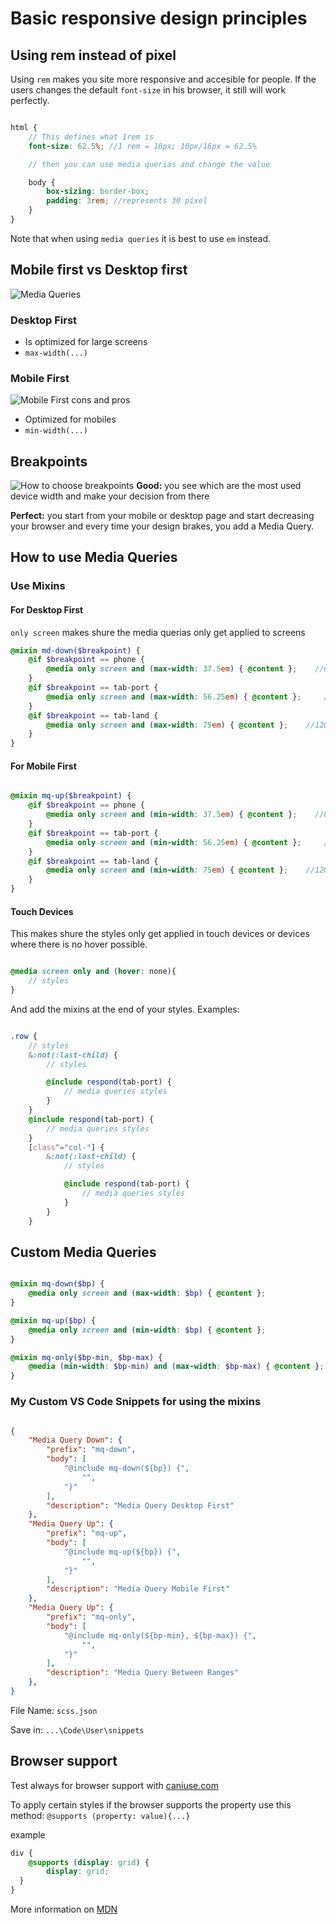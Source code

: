 # Basic responsive design principles

## Using rem instead of pixel

Using `rem` makes you site more responsive and accesible for people. If the users changes the default `font-size` in his browser, it still will work perfectly.

```scss

html {
    // This defines what 1rem is
    font-size: 62.5%; //1 rem = 10px; 10px/16px = 62.5%

    // then you can use media querias and change the value

    body {
        box-sizing: border-box;
        padding: 3rem; //represents 30 pixel
    }
}
```

Note that when using `media queries` it is best to use `em` instead.

## Mobile first vs Desktop first

![Media Queries](gfx/media-queries.png)

### Desktop First

* Is optimized for large screens
* `max-width(...)`

### Mobile First 

![Mobile First cons and pros](gfx/mobile-first.png)
* Optimized for mobiles
* `min-width(...)`

## Breakpoints

![How to choose breakpoints](gfx/breakpoints.png)
**Good:** you see which are the most used device width and make your decision from there

**Perfect:** you start from your mobile or desktop page and start decreasing your browser and every time your design brakes, you add a Media Query. 

## How to use Media Queries

### Use Mixins

#### For Desktop First

`only screen` makes shure the media querias only get applied to screens

```scss
@mixin md-down($breakpoint) {
    @if $breakpoint == phone {
        @media only screen and (max-width: 37.5em) { @content };    //600px
    }
    @if $breakpoint == tab-port {
        @media only screen and (max-width: 56.25em) { @content };     //900px
    }
    @if $breakpoint == tab-land {
        @media only screen and (max-width: 75em) { @content };    //1200px
    }
}
```

#### For Mobile First

```scss

@mixin mq-up($breakpoint) {
    @if $breakpoint == phone {
        @media only screen and (min-width: 37.5em) { @content };    //600px
    }
    @if $breakpoint == tab-port {
        @media only screen and (min-width: 56.25em) { @content };     //900px
    }
    @if $breakpoint == tab-land {
        @media only screen and (min-width: 75em) { @content };    //1200px
    }
}
```

#### Touch Devices

This makes shure the styles only get applied in touch devices or devices where there is no hover possible.

```scss

@media screen only and (hover: none){
    // styles
}
```

And add the mixins at the end of your styles. Examples:

```scss

.row {
    // styles
    &:not(:last-child) {
        // styles

        @include respond(tab-port) {
            // media queries styles
        }
    }
    @include respond(tab-port) {
        // media queries styles
    }
    [class^="col-"] {    
        &:not(:last-child) {
            // styles

            @include respond(tab-port) {
                // media queries styles
            }
        }
    }
```

## Custom Media Queries

```scss

@mixin mq-down($bp) {
    @media only screen and (max-width: $bp) { @content };
}

@mixin mq-up($bp) {
    @media only screen and (min-width: $bp) { @content };
}

@mixin mq-only($bp-min, $bp-max) {
    @media (min-width: $bp-min) and (max-width: $bp-max) { @content };
}
```

### My Custom VS Code Snippets for using the mixins

```json

{
    "Media Query Down": {
        "prefix": "mq-down",
        "body": [
            "@include mq-down(${bp}) {",
                "",
            "}"
        ],
        "description": "Media Query Desktop First"
    },
    "Media Query Up": {
        "prefix": "mq-up",
        "body": [
            "@include mq-up(${bp}) {",
                "",
            "}"
        ],
        "description": "Media Query Mobile First"
    },
    "Media Query Up": {
        "prefix": "mq-only",
        "body": [
            "@include mq-only(${bp-min}, ${bp-max}) {",
                "",
            "}"
        ],
        "description": "Media Query Between Ranges"
    },
}
```

File Name: `scss.json`

Save in: `...\Code\User\snippets`

## Browser support

Test always for browser support with [caniuse.com](https://caniuse.com/)

To apply certain styles if the browser supports the property use this method: `@supports (property: value){...}`

example

```scss
div {
    @supports (display: grid) {
        display: grid;
  }
}
```

More information on [MDN](https://developer.mozilla.org/en-US/docs/Web/CSS/@supports)